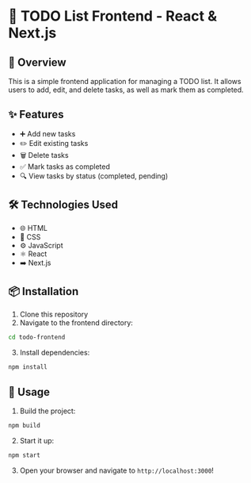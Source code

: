 # 🚀 TODO List Frontend - React & Next.js

## 🌟 Overview
This is a simple frontend application for managing a TODO list. It allows users to add, edit, and delete tasks, as well as mark them as completed.

## ✨ Features
- ➕ Add new tasks
- ✏️ Edit existing tasks
- 🗑️ Delete tasks
- ✅ Mark tasks as completed
- 🔍 View tasks by status (completed, pending)

## 🛠️ Technologies Used
- 🌐 HTML
- 🎨 CSS
- ⚙️ JavaScript
- ⚛️ React
- ➡️ Next.js

## 📦 Installation
1. Clone this repository
2. Navigate to the frontend directory:
  ```bash
  cd todo-frontend
  ```
3. Install dependencies:
  ```bash
  npm install
  ```

## 🚀 Usage
1. Build the project:
  ```bash
  npm build
  ```
2. Start it up:
  ```bash
  npm start
  ```
3. Open your browser and navigate to `http://localhost:3000`!